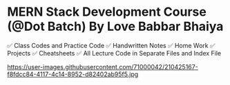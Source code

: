 # MERN Stack Development Course (@Dot Batch) By Love Babbar Bhaiya

✅ Class Codes and Practice Code 
✅ Handwritten Notes
✅ Home Work
✅ Projects
✅ Cheatsheets
✅ All Lecture Code in Separate Files and Index File

https://user-images.githubusercontent.com/71000042/210425167-f8fdcc84-4117-4c14-8952-d82402ab95f5.jpg
